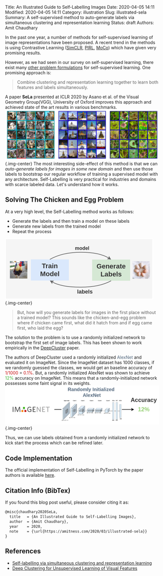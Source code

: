 Title: An Illustrated Guide to Self-Labelling Images
Date: 2020-04-05 14:11
Modified: 2020-04-05 14:11
Category: illustration
Slug: illustrated-sela
Summary: A self-supervised method to auto-generate labels via simultaneous clustering and representation learning
Status: draft
Authors: Amit Chaudhary

In the past one year, a number of methods for self-supervised learning of image representations have been proposed. A recent trend in the methods is using Contrastive Learning ([SimCLR](https://amitness.com/2020/03/illustrated-simclr/), [PIRL](https://amitness.com/2020/03/illustrated-pirl/), [MoCo](https://arxiv.org/abs/1911.05722)) which have given very promising results.

However, as we had seen in our survey on  self-supervised learning, there exist many [other problem formulations](https://amitness.com/2020/02/illustrated-self-supervised-learning/) for self-supervised learning. One promising approach is:
> Combine clustering and representation learning together to learn both features and labels simultaneously.

A paper **SeLa** presented at ICLR 2020 by Asano et al. of the Visual Geometry Group(VGG), University of Oxford improves this approach and achieved state of the art results in various benchmarks.  
![](/images/sela-intro.png){.img-center}
The most interesting side-effect of this method is that we can *auto-generate labels for images in some new domain* and then use those labels to bootstrap our regular workflow of training a supervised model with any architecture. Self-Labelling is very practical for industries and domains with scarce labeled data. Let's understand how it works.

## Solving The Chicken and Egg Problem
At a very high level, the Self-Labelling method works as follows:
 
- Generate the labels and then train a model on these labels
- Generate new labels from the trained model
- Repeat the process

![](/images/sela-chicken-egg-problem.png){.img-center}

> But, how will you generate labels for images in the first place without a trained model? This sounds like the chicken-and-egg problem where if chicken came first, what did it hatch from and if egg came first, who laid the egg?

The solution to the problem is to use a randomly initialized network to bootstrap the first set of image labels. This has been shown to work empirically in the [DeepCluster](https://arxiv.org/abs/1807.05520) paper.  

The authors of DeepCluster used a randomly initialized <span style="color: #51677d;">AlexNet</span> and evaluated it on ImageNet. Since the ImageNet dataset has 1000 classes, if we randomly guessed the classes, we would get an baseline accuracy of <span style="color: #c91212;">1/1000</span> = <span style="color: #c91212;">0.1%</span>. But, a randomly initialized AlexNet was shown to achieve <span style="color: #3fb536;">12%</span> accuracy on ImageNet. This means that a randomly-initialized network possesses some faint signal in its weights.
![](/images/sela-faint-signal.png){.img-center}

Thus, we can use labels obtained from a randomly initialized network to kick start the process which can be refined later.

## Code Implementation
The official implementation of Self-Labelling in PyTorch by the paper authors is available [here](https://github.com/yukimasano/self-label).

## Citation Info (BibTex)
If you found this blog post useful, please consider citing it as:
```
@misc{chaudhary2020SeLa,
  title   = {An Illustrated Guide to Self-Labelling Images},
  author  = {Amit Chaudhary},
  year    = 2020,
  note    = {\url{https://amitness.com/2020/03/illustrated-sela}}
}
```

## References
- [Self-labelling via simultaneous clustering and representation learning](https://arxiv.org/abs/1911.05371)
- [Deep Clustering for Unsupervised Learning of Visual Features](https://arxiv.org/abs/1807.05520)